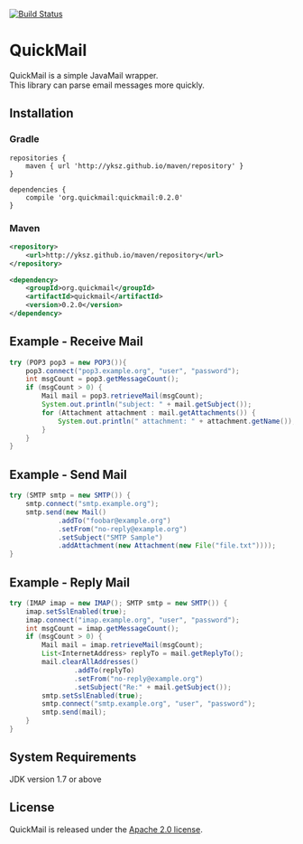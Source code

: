 [![Build Status](https://travis-ci.org/yksz/quickmail.svg?branch=master)](https://travis-ci.org/yksz/quickmail)

QuickMail
==========
QuickMail is a simple JavaMail wrapper.  
This library can parse email messages more quickly.

## Installation
### Gradle
```
repositories {
    maven { url 'http://yksz.github.io/maven/repository' }
}

dependencies {
    compile 'org.quickmail:quickmail:0.2.0'
}
```

### Maven
```xml
<repository>
    <url>http://yksz.github.io/maven/repository</url>
</repository>

<dependency>
    <groupId>org.quickmail</groupId>
    <artifactId>quickmail</artifactId>
    <version>0.2.0</version>
</dependency>
```

## Example - Receive Mail
```java
try (POP3 pop3 = new POP3()){
    pop3.connect("pop3.example.org", "user", "password");
    int msgCount = pop3.getMessageCount();
    if (msgCount > 0) {
        Mail mail = pop3.retrieveMail(msgCount);
        System.out.println("subject: " + mail.getSubject());
        for (Attachment attachment : mail.getAttachments()) {
            System.out.println(" attachment: " + attachment.getName());
        }
    }
}
```

## Example - Send Mail
```java
try (SMTP smtp = new SMTP()) {
    smtp.connect("smtp.example.org");
    smtp.send(new Mail()
            .addTo("foobar@example.org")
            .setFrom("no-reply@example.org")
            .setSubject("SMTP Sample")
            .addAttachment(new Attachment(new File("file.txt"))));
}
```

## Example - Reply Mail
```java
try (IMAP imap = new IMAP(); SMTP smtp = new SMTP()) {
    imap.setSslEnabled(true);
    imap.connect("imap.example.org", "user", "password");
    int msgCount = imap.getMessageCount();
    if (msgCount > 0) {
        Mail mail = imap.retrieveMail(msgCount);
        List<InternetAddress> replyTo = mail.getReplyTo();
        mail.clearAllAddresses()
                .addTo(replyTo)
                .setFrom("no-reply@example.org")
                .setSubject("Re:" + mail.getSubject());
        smtp.setSslEnabled(true);
        smtp.connect("smtp.example.org", "user", "password");
        smtp.send(mail);
    }
}
```

## System Requirements
JDK version 1.7 or above

## License
QuickMail is released under the [Apache 2.0 license](http://www.apache.org/licenses/LICENSE-2.0.html).
